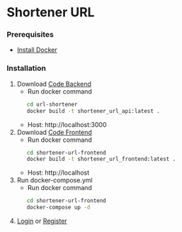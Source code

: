 # Shortener URL 

### Prerequisites
* [Install Docker](https://docs.docker.com/engine/install/ubuntu/)
   
### Installation
1. Download [Code Backend](https://github.com/HuyVo-3107/url-shortener)
    * Run docker command
     ```sh
        cd url-shortener
        docker build -t shortener_url_api:latest .
     ``` 
    * Host: http://localhost:3000
2. Download [Code Frontend](https://github.com/HuyVo-3107/shortener-url-frontend)
    * Run docker command 
     ```sh
        cd shortener-url-frontend
        docker build -t shortener_url_frontend:latest .
     ``` 
      * Host: http://localhost
3. Run docker-compose.yml
    * Run docker command
     ```sh
        cd shortener-url-frontend
        docker-compose up -d
     ``` 
4.  [Login](http://localhost/auth/login) or [Register](http://localhost/auth/register)